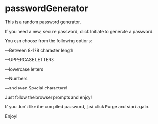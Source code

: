 # passwordGenerator

This is a random password generator.

If you need a new, secure password, click Initiate to generate a password.

You can choose from the following options:

--Between 8-128 character length

--UPPERCASE LETTERS

--lowercase letters

--Numbers

--and even Special characters!

Just follow the browser prompts and enjoy!

If you don't like the compiled password, just click Purge and start again.

Enjoy!
